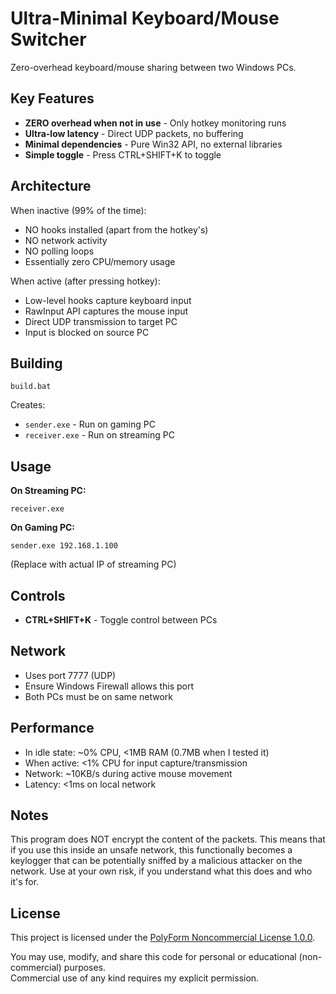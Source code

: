 # Ultra-Minimal Keyboard/Mouse Switcher

Zero-overhead keyboard/mouse sharing between two Windows PCs.

## Key Features

- **ZERO overhead when not in use** - Only hotkey monitoring runs
- **Ultra-low latency** - Direct UDP packets, no buffering
- **Minimal dependencies** - Pure Win32 API, no external libraries
- **Simple toggle** - Press CTRL+SHIFT+K to toggle

## Architecture

When inactive (99% of the time):
- NO hooks installed (apart from the hotkey's)
- NO network activity
- NO polling loops
- Essentially zero CPU/memory usage

When active (after pressing hotkey):
- Low-level hooks capture keyboard input
- RawInput API captures the mouse input
- Direct UDP transmission to target PC
- Input is blocked on source PC

## Building

```batch
build.bat
```

Creates:
- `sender.exe` - Run on gaming PC
- `receiver.exe` - Run on streaming PC

## Usage

**On Streaming PC:**
```
receiver.exe
```

**On Gaming PC:**
```
sender.exe 192.168.1.100
```
(Replace with actual IP of streaming PC)

## Controls

- **CTRL+SHIFT+K** - Toggle control between PCs

## Network

- Uses port 7777 (UDP)
- Ensure Windows Firewall allows this port
- Both PCs must be on same network

## Performance

- In idle state: ~0% CPU, <1MB RAM (0.7MB when I tested it)
- When active: <1% CPU for input capture/transmission
- Network: ~10KB/s during active mouse movement
- Latency: <1ms on local network


## Notes

This program does NOT encrypt the content of the packets. This means that if you use this inside an unsafe network, this functionally becomes a keylogger that can be potentially sniffed by a malicious attacker on the network. Use at your own risk, if you understand what this does and who it's for.

## License

This project is licensed under the [PolyForm Noncommercial License 1.0.0](https://polyformproject.org/licenses/noncommercial/1.0.0/).

You may use, modify, and share this code for personal or educational
(non-commercial) purposes.  
Commercial use of any kind requires my explicit permission.
